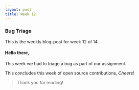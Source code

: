 ```yaml
---
layout: post
title: Week 12
---
```


### Bug Triage

This is the weekly blog-post for week 12 of 14.

#### Hello there,

This week we had to triage a bug as part of our assignment.

This concludes this week of open source contributions,
*Cheers!*

> Thank you for reading!
